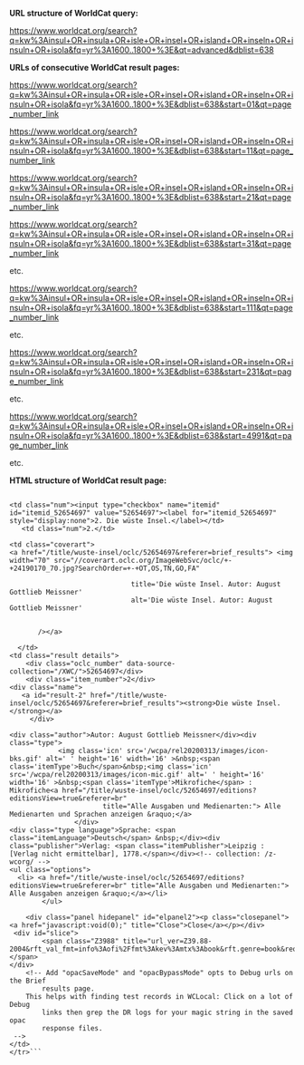 **URL structure of WorldCat query:**

https://www.worldcat.org/search?q=kw%3Ainsul+OR+insula+OR+isle+OR+insel+OR+island+OR+inseln+OR+insuln+OR+isola&fq=yr%3A1600..1800+%3E&qt=advanced&dblist=638

**URLs of consecutive WorldCat result pages:**

https://www.worldcat.org/search?q=kw%3Ainsul+OR+insula+OR+isle+OR+insel+OR+island+OR+inseln+OR+insuln+OR+isola&fq=yr%3A1600..1800+%3E&dblist=638&start=01&qt=page_number_link

https://www.worldcat.org/search?q=kw%3Ainsul+OR+insula+OR+isle+OR+insel+OR+island+OR+inseln+OR+insuln+OR+isola&fq=yr%3A1600..1800+%3E&dblist=638&start=11&qt=page_number_link

https://www.worldcat.org/search?q=kw%3Ainsul+OR+insula+OR+isle+OR+insel+OR+island+OR+inseln+OR+insuln+OR+isola&fq=yr%3A1600..1800+%3E&dblist=638&start=21&qt=page_number_link

https://www.worldcat.org/search?q=kw%3Ainsul+OR+insula+OR+isle+OR+insel+OR+island+OR+inseln+OR+insuln+OR+isola&fq=yr%3A1600..1800+%3E&dblist=638&start=31&qt=page_number_link

etc. 

https://www.worldcat.org/search?q=kw%3Ainsul+OR+insula+OR+isle+OR+insel+OR+island+OR+inseln+OR+insuln+OR+isola&fq=yr%3A1600..1800+%3E&dblist=638&start=111&qt=page_number_link

etc.

https://www.worldcat.org/search?q=kw%3Ainsul+OR+insula+OR+isle+OR+insel+OR+island+OR+inseln+OR+insuln+OR+isola&fq=yr%3A1600..1800+%3E&dblist=638&start=231&qt=page_number_link

etc.

https://www.worldcat.org/search?q=kw%3Ainsul+OR+insula+OR+isle+OR+insel+OR+island+OR+inseln+OR+insuln+OR+isola&fq=yr%3A1600..1800+%3E&dblist=638&start=4991&qt=page_number_link

etc.


**HTML structure of WorldCat result page:**

```<tr  class="menuElem">

<td class="num"><input type="checkbox" name="itemid" id="itemid_52654697" value="52654697"><label for="itemid_52654697" style="display:none">2. Die wüste Insel.</label></td>
   <td class="num">2.</td>

<td class="coverart">
<a href="/title/wuste-insel/oclc/52654697&referer=brief_results"> <img width="70" src="//coverart.oclc.org/ImageWebSvc/oclc/+-+24190170_70.jpg?SearchOrder=+-+OT,OS,TN,GO,FA"
     
                              title='Die wüste Insel. Autor: August Gottlieb Meissner'
                              alt='Die wüste Insel. Autor: August Gottlieb Meissner'
                          

       /></a>

  </td>
<td class="result details">
    <div class="oclc_number" data-source-collection="/XWC/">52654697</div>
    <div class="item_number">2</div>
<div class="name">
   <a id="result-2" href="/title/wuste-insel/oclc/52654697&referer=brief_results"><strong>Die wüste Insel.</strong></a>
     </div>

<div class="author">Autor: August Gottlieb Meissner</div><div class="type">
            <img class='icn' src='/wcpa/rel20200313/images/icon-bks.gif' alt=' ' height='16' width='16' >&nbsp;<span class='itemType'>Buch</span>&nbsp;<img class='icn' src='/wcpa/rel20200313/images/icon-mic.gif' alt=' ' height='16' width='16' >&nbsp;<span class='itemType'>Mikrofiche</span> : Mikrofiche<a href="/title/wuste-insel/oclc/52654697/editions?editionsView=true&referer=br"
                       title="Alle Ausgaben und Medienarten:"> Alle Medienarten und Sprachen anzeigen &raquo;</a>
                </div>
<div class="type language">Sprache: <span class="itemLanguage">Deutsch</span> &nbsp;</div><div class="publisher">Verlag: <span class="itemPublisher">Leipzig : [Verlag nicht ermittelbar], 1778.</span></div><!-- collection: /z-wcorg/ -->
<ul class="options">
  <li> <a href="/title/wuste-insel/oclc/52654697/editions?editionsView=true&referer=br" title="Alle Ausgaben und Medienarten:"> Alle Ausgaben anzeigen &raquo;</a></li>
        </ul>

	<div class="panel hidepanel" id="elpanel2"><p class="closepanel"><a href="javascript:void(0);" title="Close">Close</a></p></div>
 <div id="slice">
        <span class="Z3988" title="url_ver=Z39.88-2004&rft_val_fmt=info%3Aofi%2Ffmt%3Akev%3Amtx%3Abook&rft.genre=book&req_dat=%3Csessionid%3E&rfe_dat=%3Caccessionnumber%3E52654697%3C%2Faccessionnumber%3E&rft_id=info%3Aoclcnum%2F52654697&rft_id=urn%3AISBN%3A9783598518522&rft.aulast=Meissner&rft.aufirst=August&rft.btitle=Die+wu%C3%8C%C2%88ste+Insel.&rft.date=1778&rft.isbn=9783598518522&rft.place=Leipzig&rft.pub=%5BVerlag+nicht+ermittelbar%5D&rft.genre=book&rft_dat=%7B%22stdrt1%22%3A%22Book%22%2C%22stdrt2%22%3A%22Mic%22%7D"></span>
</div>
    <!-- Add "opacSaveMode" and "opacBypassMode" opts to Debug urls on the Brief
        results page.
    This helps with finding test records in WCLocal: Click on a lot of Debug
        links then grep the DR logs for your magic string in the saved opac
        response files.
 -->
</td>
</tr>```

